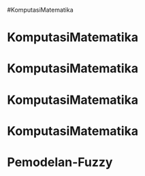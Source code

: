 #KomputasiMatematika
# KomputasiMatematika
# KomputasiMatematika
# KomputasiMatematika
# KomputasiMatematika
# Pemodelan-Fuzzy
